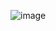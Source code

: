![image](https://user-images.githubusercontent.com/87923556/139541341-98981641-d61d-4d4c-ad18-e34a18378439.png)

